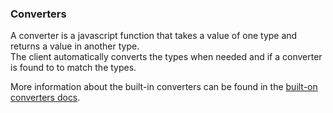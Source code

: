### Converters
A converter is a javascript function that takes a value of one type and returns a value in another type.  
The client automatically converts the types when needed and if a converter is found to to match the types.

More information about the built-in converters can be found in the [built-on converters docs](https://github.com/fugazi-io/webclient/blob/master/docs/builtins/converters.md). 